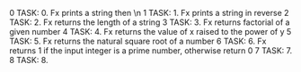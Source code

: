 0 TASK: 0. Fx prints a string then \n
1 TASK: 1. Fx prints a string in reverse
2 TASK: 2. Fx returns the length of a string
3 TASK: 3. Fx returns factorial of a given number
4 TASK: 4. Fx returns the value of x raised to the power of y
5 TASK: 5. Fx returns the natural square root of a number
6 TASK: 6. Fx returns 1 if the input integer is a prime number, otherwise return 0
7 TASK: 7.
8 TASK: 8.
